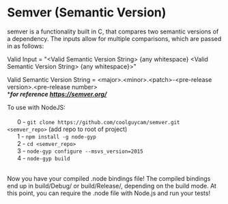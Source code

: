 # Semver (Semantic Version)
semver is a functionality built in C, that compares two semantic versions of a dependency. The inputs allow for multiple comparisons, 
which are passed in as follows: 

Valid Input = "\<Valid Semantic Version String\> {any whitespace} \<Valid Semantic Version String\> {any whitespace}>"

Valid Semantic Version String = \<major\>.\<minor\>.\<patch\>-\<pre-release version\>.\<pre-release number\><br>****for reference https://semver.org/***

To use with NodeJS:<br> <br>
&nbsp;&nbsp;&nbsp;&nbsp;&nbsp;&nbsp;0 - ```git clone https://github.com/coolguycam/semver.git <semver_repo>``` (add repo to root of project)<br>
&nbsp;&nbsp;&nbsp;&nbsp;&nbsp;&nbsp;1 - ```npm install -g node-gyp```<br>
&nbsp;&nbsp;&nbsp;&nbsp;&nbsp;&nbsp;2 - ```cd <semver_repo>```<br>
&nbsp;&nbsp;&nbsp;&nbsp;&nbsp;&nbsp;3 - ```node-gyp configure --msvs_version=2015```<br>
&nbsp;&nbsp;&nbsp;&nbsp;&nbsp;&nbsp;4 - ```node-gyp build``` <br> <br>

Now you have your compiled .node bindings file! The compiled bindings end up in build/Debug/ or build/Release/, depending on the build mode. At this point, you can require the .node file with Node.js and run your tests!
